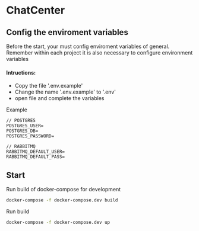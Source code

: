 # ChatCenter

## Config the enviroment variables
Before the start, your must config enviroment variables of general.
Remember within each project it is also necessary to configure environment variables

#### Intructions:
- Copy the file '.env.example'
- Change the name '.env.example' to '.env'
- open file and complete the variables

Example
```
// POSTGRES
POSTGRES_USER=
POSTGRES_DB=
POSTGRES_PASSWORD=

// RABBITMQ
RABBITMQ_DEFAULT_USER=
RABBITMQ_DEFAULT_PASS=
```

## Start

Run build of docker-compose for development
```bash
docker-compose -f docker-compose.dev build
```

Run build
```bash
docker-compose -f docker-compose.dev up
```
